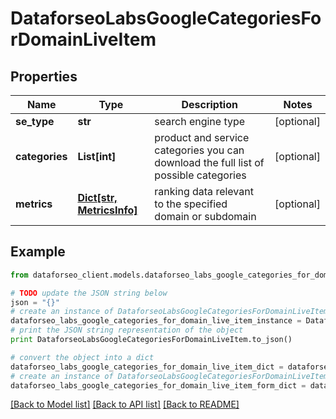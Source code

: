 # DataforseoLabsGoogleCategoriesForDomainLiveItem


## Properties

Name | Type | Description | Notes
------------ | ------------- | ------------- | -------------
**se_type** | **str** | search engine type | [optional] 
**categories** | **List[int]** | product and service categories you can download the full list of possible categories | [optional] 
**metrics** | [**Dict[str, MetricsInfo]**](MetricsInfo.md) | ranking data relevant to the specified domain or subdomain | [optional] 

## Example

```python
from dataforseo_client.models.dataforseo_labs_google_categories_for_domain_live_item import DataforseoLabsGoogleCategoriesForDomainLiveItem

# TODO update the JSON string below
json = "{}"
# create an instance of DataforseoLabsGoogleCategoriesForDomainLiveItem from a JSON string
dataforseo_labs_google_categories_for_domain_live_item_instance = DataforseoLabsGoogleCategoriesForDomainLiveItem.from_json(json)
# print the JSON string representation of the object
print DataforseoLabsGoogleCategoriesForDomainLiveItem.to_json()

# convert the object into a dict
dataforseo_labs_google_categories_for_domain_live_item_dict = dataforseo_labs_google_categories_for_domain_live_item_instance.to_dict()
# create an instance of DataforseoLabsGoogleCategoriesForDomainLiveItem from a dict
dataforseo_labs_google_categories_for_domain_live_item_form_dict = dataforseo_labs_google_categories_for_domain_live_item.from_dict(dataforseo_labs_google_categories_for_domain_live_item_dict)
```
[[Back to Model list]](../README.md#documentation-for-models) [[Back to API list]](../README.md#documentation-for-api-endpoints) [[Back to README]](../README.md)


